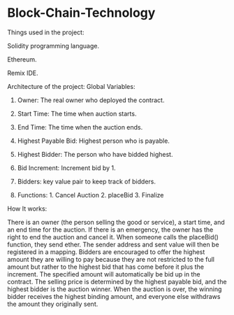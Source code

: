 # Block-Chain-Technology
Things used in the project:

Solidity programming language.

Ethereum.

Remix IDE.

Architecture of the project: Global Variables:


  1. Owner: The real owner who deployed the contract.
  
  2. Start Time: The time when auction starts.
  
  3. End Time: The time when the auction ends.
  
  4. Highest Payable Bid: Highest person who is payable.
  
  5. Highest Bidder: The person who have bidded highest.
  
  6. Bid Increment: Increment bid by 1.
  
  7. Bidders: key value pair to keep track of bidders.

  8. Functions: 1. Cancel Auction 2. placeBid 3. Finalize

How It works:

There is an owner (the person selling the good or service), a start time, and an end time for the auction.
If there is an emergency, the owner has the right to end the auction and cancel it.
When someone calls the placeBid() function, they send ether. The sender address and sent value will then be registered in a mapping.
Bidders are encouraged to offer the highest amount they are willing to pay because they are not restricted to the full amount but rather to the highest bid that has come before it plus the increment. The specified amount will automatically be bid up in the contract.
The selling price is determined by the highest payable bid, and the highest bidder is the auction winner.
When the auction is over, the winning bidder receives the highest binding amount, and everyone else withdraws the amount they originally sent.
